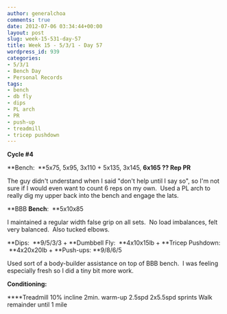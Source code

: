 ```yaml
---
author: generalchoa
comments: true
date: 2012-07-06 03:34:44+00:00
layout: post
slug: week-15-531-day-57
title: Week 15 - 5/3/1 - Day 57
wordpress_id: 939
categories:
- 5/3/1
- Bench Day
- Personal Records
tags:
- bench
- db fly
- dips
- PL arch
- PR
- push-up
- treadmill
- tricep pushdown
---
```


**Cycle #4**

**Bench:  **5x75, 5x95, 3x110 + 5x135, 3x145, **6x165 ?? Rep PR**

The guy didn't understand when I said "don't help until I say so", so I'm not sure if I would even want to count 6 reps on my own.  Used a PL arch to really dig my upper back into the bench and engage the lats.

**BBB **Bench**:  **5x10x85

I maintained a regular width false grip on all sets.  No load imbalances, felt very balanced.  Also tucked elbows.

**Dips:  **9/5/3/3 + **Dumbbell Fly:  **4x10x15lb + **Tricep Pushdown:  **4x20x20lb + **Push-ups: **9/8/6/5

Used sort of a body-builder assistance on top of BBB bench.  I was feeling especially fresh so I did a tiny bit more work.

**Conditioning:**

****Treadmill 10% incline
2min. warm-up 2.5spd
2x5.5spd sprints
Walk remainder until 1 mile
